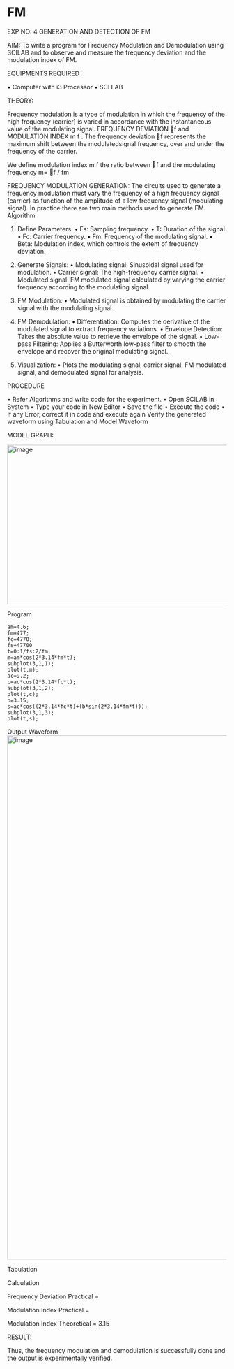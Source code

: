 # FM

EXP NO: 4	GENERATION AND DETECTION OF FM


AIM:
To write a program for Frequency Modulation and Demodulation using SCILAB and to observe and measure the frequency deviation and the modulation index of FM.


EQUIPMENTS REQUIRED

•	Computer with i3 Processor
•	SCI LAB

THEORY:

Frequency modulation is a type of modulation in which the frequency of the high frequency (carrier) is varied in accordance with the instantaneous value of the modulating signal.
FREQUENCY DEVIATION f and MODULATION INDEX m f :
The frequency deviation f represents the maximum shift between the  modulatedsignal
frequency, over and under the frequency of the carrier.

We define modulation index m f the ratio between f and the modulating frequency
m= f / fm


FREQUENCY MODULATION GENERATION:
The circuits used to generate a frequency modulation must vary the frequency of a high frequency signal (carrier) as function of the amplitude of a low frequency signal (modulating signal). In practice there are two main methods used to generate FM.
Algorithm
1.	Define Parameters:
•	Fs: Sampling frequency.
•	T: Duration of the signal.
•	Fc: Carrier frequency.
•	Fm: Frequency of the modulating signal.
•	Beta: Modulation index, which controls the extent of frequency deviation.
2.	Generate Signals:
•	Modulating signal: Sinusoidal signal used for modulation.
•	Carrier signal: The high-frequency carrier signal.
•	Modulated signal: FM modulated signal calculated by varying the carrier frequency according to the modulating signal.
3.	FM Modulation:
•	Modulated signal is obtained by modulating the carrier signal with the modulating signal.
 
4.	FM Demodulation:
•	Differentiation: Computes the derivative of the modulated signal to extract frequency variations.
•	Envelope Detection: Takes the absolute value to retrieve the envelope of the signal.
•	Low-pass Filtering: Applies a Butterworth low-pass filter to smooth the envelope and recover the original modulating signal.
5.	Visualization:
•	Plots the modulating signal, carrier signal, FM modulated signal, and demodulated signal for analysis.



PROCEDURE


•	Refer Algorithms and write code for the experiment.
•	Open SCILAB in System
•	Type your code in New Editor
•	Save the file
•	Execute the code
•	If any Error, correct it in code and execute again
Verify the generated waveform using Tabulation and Model Waveform

MODEL GRAPH:

<img width="512" height="365" alt="image" src="https://github.com/user-attachments/assets/acd787bd-5281-4f1b-802f-1aa39fac9189" />


Program
```
am=4.6;
fm=477;
fc=4770;
fs=47700
t=0:1/fs:2/fm;
m=am*cos(2*3.14*fm*t);
subplot(3,1,1);
plot(t,m);
ac=9.2;
c=ac*cos(2*3.14*fc*t);
subplot(3,1,2);
plot(t,c);
b=3.15;
s=ac*cos((2*3.14*fc*t)+(b*sin(2*3.14*fm*t)));
subplot(3,1,3);
plot(t,s);

```

Output Waveform
<img width="1920" height="1200" alt="image" src="https://github.com/user-attachments/assets/8e514c23-4fc6-45ac-acb6-4e956e91a45e" />



Tabulation



Calculation



Frequency Deviation Practical = 

Modulation Index Practical	= 

Modulation Index Theoretical	= 3.15



RESULT:

Thus, the frequency modulation and demodulation is successfully done and the output is experimentally verified.


